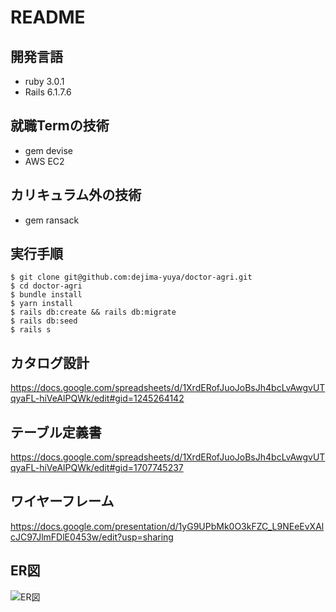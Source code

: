 # README
## 開発言語
* ruby 3.0.1
* Rails 6.1.7.6
## 就職Termの技術
* gem devise
* AWS EC2
## カリキュラム外の技術
* gem ransack
## 実行手順
```
$ git clone git@github.com:dejima-yuya/doctor-agri.git
$ cd doctor-agri
$ bundle install
$ yarn install
$ rails db:create && rails db:migrate
$ rails db:seed
$ rails s
```
## カタログ設計
https://docs.google.com/spreadsheets/d/1XrdERofJuoJoBsJh4bcLvAwgvUTqyaFL-hiVeAlPQWk/edit#gid=1245264142
## テーブル定義書
https://docs.google.com/spreadsheets/d/1XrdERofJuoJoBsJh4bcLvAwgvUTqyaFL-hiVeAlPQWk/edit#gid=1707745237
## ワイヤーフレーム
https://docs.google.com/presentation/d/1yG9UPbMk0O3kFZC_L9NEeEvXAlcJC97JlmFDlE0453w/edit?usp=sharing
## ER図
![ER図](images/ER_diagram.png)

